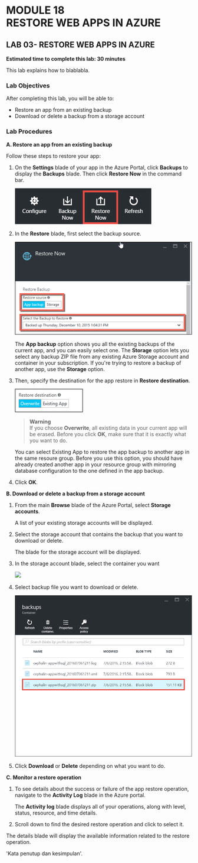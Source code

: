 # MODULE 18 <br>RESTORE WEB APPS IN AZURE

## LAB 03- RESTORE WEB APPS IN AZURE

__Estimated time to complete this lab: 30 minutes__

This lab explains how to blablabla.

### Lab Objectives

After completing this lab, you will be able to:

- Restore an app from an existing backup
- Download or delete a backup from a storage account

### Lab Procedures

__A.	Restore an app from an existing backup__

Follow these steps to restore your app:

1. On the __Settings__ blade of your app in the Azure Portal, click __Backups__ to display the __Backups__ blade. Then click __Restore Now__ in the command bar.

    ![](18/img1.PNG)
    
2. In the __Restore__ blade, first select the backup source.

    ![](18/img2.PNG)
    
    The __App backup__ option shows you all the existing backups of the current app, and you can easily select one. The __Storage__ option lets you select any backup ZIP file from any existing Azure Storage account and container in your subscription. If you're trying to restore a backup of another app, use the __Storage__ option.

3. Then, specify the destination for the app restore in __Restore destination__.

    ![](18/img3.PNG)
    
    > __Warning__<br>
    > If you choose __Overwrite__, all existing data in your current app will be erased. Before you click __OK__, make sure that it is exactly what you want to do.
    
    You can select Existing App to restore the app backup to another app in the same resoure group. Before you use this option, you should have already created another app in your resource group with mirroring database configuration to the one defined in the app backup.

4. Click __OK__.

__B.	Download or delete a backup from a storage account__

1. From the main __Browse__ blade of the Azure Portal, select __Storage accounts__.

    A list of your existing storage accounts will be displayed.

2. Select the storage account that contains the backup that you want to download or delete.

   The blade for the storage account will be displayed.
    
3. In the storage account blade, select the container you want

    ![](18/img4.PNG)
    
4. Select backup file you want to download or delete.

    ![](18/img5.PNG)
    
5. Click __Download__ or __Delete__ depending on what you want to do.

__C.	Monitor a restore operation__

1. To see details about the success or failure of the app restore operation, navigate to the __Activity Log__ blade in the Azure portal.

    The __Activity log__ blade displays all of your operations, along with level, status, resource, and time details.

2. Scroll down to find the desired restore operation and click to select it.

The details blade will display the available information related to the restore operation.

'Kata penutup dan kesimpulan'.

